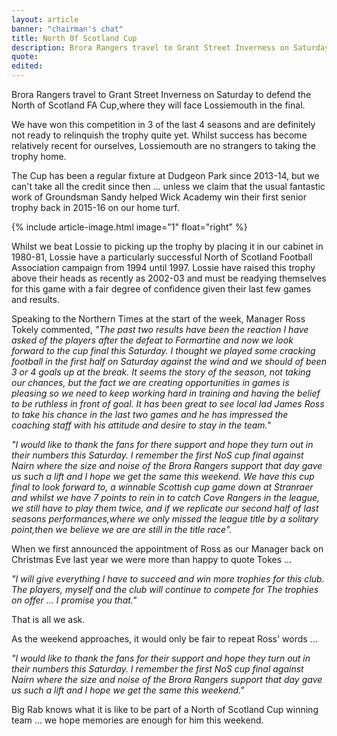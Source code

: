 ```yaml
---
layout: article
banner: "chairman's chat"
title: North 0f Scotland Cup
description: Brora Rangers travel to Grant Street Inverness on Saturday to defend the North of Scotland FA Cup,where they will face Lossiemouth in the final
quote:
edited:
---
```

Brora Rangers travel to Grant Street Inverness on Saturday to defend the North of Scotland FA Cup,where they will face Lossiemouth in the final.

We have won this competition in 3 of the last 4 seasons and are definitely not ready to relinquish the trophy quite yet. Whilst success has become relatively recent for ourselves, Lossiemouth are no strangers to taking the trophy home.

The Cup has been a regular fixture at Dudgeon Park since 2013-14, but we can't take all the credit since then ... unless we claim that the usual fantastic work of Groundsman Sandy helped Wick Academy win their first senior trophy back in 2015-16 on our home turf.

{% include article-image.html image="1" float="right" %}

Whilst we beat Lossie to picking up the trophy by placing it in our cabinet in 1980-81, Lossie have a particularly successful North of Scotland Football Association campaign from 1994 until 1997. Lossie have raised this trophy above their heads as recently as 2002-03 and must be readying themselves for this game with a fair degree of confidence given their last few games and results.

Speaking to the Northern Times at the start of the week, Manager Ross Tokely commented, *"The past two results have been the reaction I have asked of the players after the defeat to Formartine and now we look forward to the cup final this Saturday. I thought we played some cracking football in the first half on Saturday against the wind and we should of been 3 or 4 goals up at the break. It seems the story of the season, not taking our chances, but the fact we are creating opportunities in games is pleasing so we need to keep working hard in training and having the belief to be ruthless in front of goal. It has been great to see local lad James Ross to take his chance in the last two games and he has impressed the coaching staff with his attitude and desire to stay in the team."*

*"I would like to thank the fans for there support and hope they turn out in their numbers this Saturday. I remember the first NoS cup final against Nairn where the size and noise of the Brora Rangers support that day gave us such a lift and I hope we get the same this weekend.  We have this cup final to look forward to, a winnable Scottish cup game down at Stranraer and whilst we have 7 points to rein in to catch Cove Rangers in the league, we still have to play them twice, and if we replicate our second half of last seasons performances,where we only missed the league title by a solitary point,then we believe we are are still in the title race".*

When we first announced the appointment of Ross as our Manager back on Christmas Eve last year we were more than happy to quote Tokes ...

*"I will give everything I have to succeed and win more trophies for this club. The players, myself and the club will continue to compete for The trophies on offer ... I promise you that."*

That is all we ask.

As the weekend approaches, it would only be fair to repeat Ross' words ...

*"I would like to thank the fans for their support and hope they turn out in their numbers this Saturday. I remember the first NoS cup final against Nairn where the size and noise of the Brora Rangers support that day gave us such a lift and I hope we get the same this weekend."*

Big Rab knows what it is like to be part of a North of Scotland Cup winning team ... we hope memories are enough for him this weekend.
